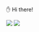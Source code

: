 

<!--
**TianZonglin/TianZonglin** is a ✨ _special_ ✨ repository because its `README.md` (this file) appears on your GitHub profile.
### Hi there 👋
Here are some ideas to get you started:


- 🔭 I’m currently working on ...
- 🌱 I’m currently learning ...
- 👯 I’m looking to collaborate on ...
- 🤔 I’m looking for help with ...
- 💬 Ask me about ...
- 📫 How to reach me: ...
- 😄 Pronouns: ...
- ⚡ Fun fact: ...

-->

✋ Hi there! 

![](https://cdn.jsdelivr.net/gh/TianZonglin/GitHub-Stats@latest/generated/overview.svg)
![](https://cdn.jsdelivr.net/gh/TianZonglin/GitHub-Stats@latest/generated/languages.svg)

